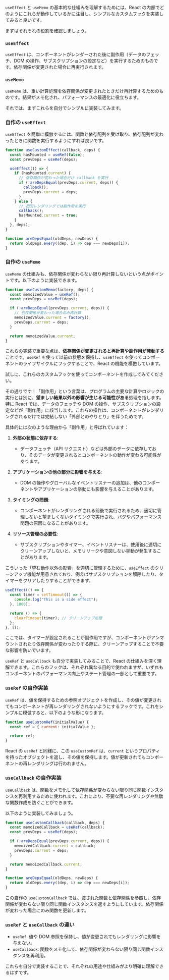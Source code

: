`useEffect` と `useMemo` の基本的な仕組みを理解するためには、React の内部でどのようにこれらが動作しているかに注目し、シンプルなカスタムフックを実装してみると良いです。

まずはそれぞれの役割を確認しましょう。

### `useEffect`

`useEffect` は、コンポーネントがレンダーされた後に副作用（データのフェッチ、DOM の操作、サブスクリプションの設定など）を実行するためのものです。依存関係が変更された場合に再実行されます。

### `useMemo`

`useMemo` は、重い計算処理を依存関係が変更されたときだけ再計算するためのものです。結果がメモ化され、パフォーマンスの最適化に役立ちます。

それでは、まずこれらを自分でシンプルに実装してみます。

### 自作の `useEffect`

`useEffect` を簡単に模倣するには、関数と依存配列を受け取り、依存配列が変わったときに関数を実行するようにすれば良いです。

```javascript
function useCustomEffect(callback, deps) {
  const hasMounted = useRef(false);
  const prevDeps = useRef(deps);

  useEffect(() => {
    if (hasMounted.current) {
      // 依存関係が変わった場合だけ callback を実行
      if (!areDepsEqual(prevDeps.current, deps)) {
        callback();
        prevDeps.current = deps;
      }
    } else {
      // 初回レンダリングでは副作用を実行
      callback();
      hasMounted.current = true;
    }
  }, deps);
}

function areDepsEqual(oldDeps, newDeps) {
  return oldDeps.every((dep, i) => dep === newDeps[i]);
}
```

### 自作の `useMemo`

`useMemo` の仕組みも、依存関係が変わらない限り再計算しないという点がポイントです。以下のように実装できます。

```javascript
function useCustomMemo(factory, deps) {
  const memoizedValue = useRef();
  const prevDeps = useRef(deps);

  if (!areDepsEqual(prevDeps.current, deps)) {
    // 依存関係が変わった場合のみ再計算
    memoizedValue.current = factory();
    prevDeps.current = deps;
  }

  return memoizedValue.current;
}
```

これらの実装で重要な点は、**依存関係が変更されると再計算や副作用が発動する**ことです。`useRef` を使って以前の状態を保持し、`useEffect` を使ってコンポーネントのライフサイクルにフックすることで、React の機能を模倣しています。

試しに、これらのカスタムフックを使ってコンポーネントを作成してみてください。

その通りです！「副作用」という言葉は、プログラムの主要な計算やロジックの実行とは別に、**望ましい結果以外の影響が生じる可能性がある**処理を指します。特に React では、データのフェッチや DOM の操作、サブスクリプションの設定などが「副作用」に該当します。これらの操作は、コンポーネントがレンダリングされるだけでは完結しない「外部とのやりとり」を伴うためです。

具体的には次のような理由から「副作用」と呼ばれています：

1. **外部の状態に依存する**:

   - データフェッチ（API リクエスト）などは外部のデータに依存しており、そのデータが変更されるとコンポーネントの動作が変わる可能性があります。

2. **アプリケーションの他の部分に影響を与える**:

   - DOM の操作やグローバルなイベントリスナーの追加は、他のコンポーネントやアプリケーションの挙動にも影響を与えることがあります。

3. **タイミングの問題**:

   - コンポーネントがレンダリングされる前後で実行されるため、適切に管理しないと望ましくないタイミングで実行され、バグやパフォーマンス問題の原因になることがあります。

4. **リソース管理の必要性**:
   - サブスクリプションやタイマー、イベントリスナーは、使用後に適切にクリーンアップしないと、メモリリークや意図しない挙動が発生することがあります。

こういった「望む動作以外の影響」を適切に管理するために、`useEffect` のクリーンアップ機能が用意されており、例えばサブスクリプションを解除したり、タイマーをクリアしたりすることができます。

```javascript
useEffect(() => {
  const timer = setTimeout(() => {
    console.log("This is a side effect");
  }, 1000);

  return () => {
    clearTimeout(timer); // クリーンアップ処理
  };
}, []);
```

ここでは、タイマーが設定されることが副作用ですが、コンポーネントがアンマウントされたり依存関係が変わったりする際に、クリーンアップすることで不要な影響を防いでいます。

`useRef` と `useCallback` も自分で実装してみることで、React の仕組みを深く理解できます。これらのフックは、それぞれ異なる目的で使われますが、いずれもコンポーネントのパフォーマンス向上やステート管理の一部として重要です。

### `useRef` の自作実装

`useRef` は、値を保持するための参照オブジェクトを作成し、その値が変更されてもコンポーネントが再レンダリングされないようにするフックです。これをシンプルに模倣すると、以下のような形になります。

```javascript
function useCustomRef(initialValue) {
  const ref = { current: initialValue };

  return ref;
}
```

React の `useRef` と同様に、この `useCustomRef` は、`current` というプロパティを持ったオブジェクトを返し、その値を保持します。値が更新されてもコンポーネントの再レンダリングは行われません。

### `useCallback` の自作実装

`useCallback` は、関数をメモ化して依存関係が変わらない限り同じ関数インスタンスを再利用するために使われます。これにより、不要な再レンダリングや無駄な関数作成を防ぐことができます。

以下のように実装してみましょう。

```javascript
function useCustomCallback(callback, deps) {
  const memoizedCallback = useRef(callback);
  const prevDeps = useRef(deps);

  if (!areDepsEqual(prevDeps.current, deps)) {
    memoizedCallback.current = callback;
    prevDeps.current = deps;
  }

  return memoizedCallback.current;
}

function areDepsEqual(oldDeps, newDeps) {
  return oldDeps.every((dep, i) => dep === newDeps[i]);
}
```

この自作の `useCustomCallback` では、渡された関数と依存関係を参照し、依存関係が変わらない限り同じ関数インスタンスを返すようにしています。依存関係が変わった場合にのみ関数を更新します。

### `useRef` と `useCallback` の違い

- `useRef`: 値や DOM 参照を保持し、値が変更されてもレンダリングに影響を与えない。
- `useCallback`: 関数をメモ化して、依存関係が変わらない限り同じ関数インスタンスを再利用。

これらを自分で実装することで、それぞれの用途や仕組みがより明確に理解できるはずです。
